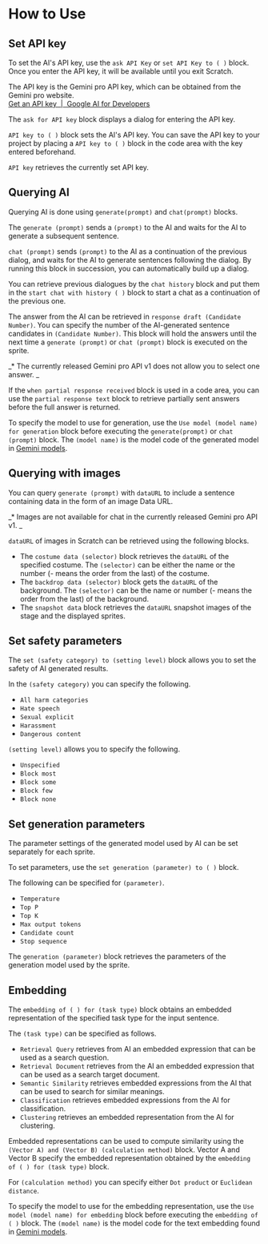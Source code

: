 
# How to Use

## Set API key

To set the AI's API key, use the ``ask API Key`` or ``set API Key to ( )`` block. Once you enter the API key, it will be available until you exit Scratch.

The API key is the Gemini pro API key, which can be obtained from the Gemini pro website. <br>[Get an API key  \|  Google AI for Developers](https://ai.google.dev/tutorials/setup)

The ```ask for API key``` block displays a dialog for entering the API key.

```API key to ( )``` block sets the AI's API key. You can save the API key to your project by placing a ```API key to ( )``` block in the code area with the key entered beforehand.

```API key``` retrieves the currently set API key.


## Querying AI

Querying AI is done using ```generate(prompt)``` and ```chat(prompt)``` blocks.

The ```generate (prompt)``` sends a ```(prompt)``` to the AI and waits for the AI to generate a subsequent sentence.


```chat (prompt)``` sends ```(prompt)``` to the AI as a continuation of the previous dialog, and waits for the AI to generate sentences following the dialog. By running this block in succession, you can automatically build up a dialog.

You can retrieve previous dialogues by the ```chat history``` block and put them in the ```start chat with history ( )``` block to start a chat as a continuation of the previous one.

The answer from the AI can be retrieved in ```response draft (Candidate Number)```. You can specify the number of the AI-generated sentence candidates in ```(Candidate Number)```. This block will hold the answers until the next time a ```generate (prompt)``` or ```chat (prompt)``` block is executed on the sprite.

_* The currently released Gemini pro API v1 does not allow you to select one answer. _

If the ```when partial response received``` block is used in a code area, you can use the ```partial response text``` block to retrieve partially sent answers before the full answer is returned.

To specify the model to use for generation, use the ``Use model (model name) for generation`` block before executing the ``generate(prompt)`` or ``chat (prompt)`` block. The ``(model name)`` is the model code of the generated model in [Gemini models](https://ai.google.dev/gemini-api/docs/models/gemini).


## Querying with images

You can query ```generate (prompt)``` with ```dataURL``` to include a sentence containing data in the form of an image Data URL.

_* Images are not available for chat in the currently released Gemini pro API v1. _

```dataURL``` of images in Scratch can be retrieved using the following blocks.

- The ```costume data (selector)``` block retrieves the ```dataURL``` of the specified costume. The ```(selector)``` can be either the name or the number (- means the order from the last) of the costume.
- The ```backdrop data (selector)``` block gets the ```dataURL``` of the background. The ```(selector)``` can be the name or number (- means the order from the last) of the background.
- The ```snapshot data``` block retrieves the ```dataURL``` snapshot images of the stage and the displayed sprites.


## Set safety parameters

The ```set (safety category) to (setting level)``` block allows you to set the safety of AI generated results.

In the ```(safety category)``` you can specify the following.

- ```All harm categories```
- ```Hate speech```
- ```Sexual explicit```
- ```Harassment```
- ```Dangerous content```

```(setting level)``` allows you to specify the following.

- ```Unspecified```
- ```Block most```
- ```Block some```
- ```Block few```
- ```Block none```


## Set generation parameters

The parameter settings of the generated model used by AI can be set separately for each sprite.

To set parameters, use the ```set generation (parameter) to ( )``` block.

The following can be specified for ```(parameter)```.

- ```Temperature```
- ```Top P```
- ```Top K```
- ```Max output tokens```
- ```Candidate count```
- ```Stop sequence```

The ```generation (parameter)``` block retrieves the parameters of the generation model used by the sprite.


## Embedding

The ```embedding of ( ) for (task type)``` block obtains an embedded representation of the specified task type for the input sentence.

The ```(task type)``` can be specified as follows.

- ```Retrieval Query``` retrieves from AI an embedded expression that can be used as a search question.
- ```Retrieval Document``` retrieves from the AI an embedded expression that can be used as a search target document.
- ```Semantic Similarity``` retrieves embedded expressions from the AI that can be used to search for similar meanings.
- ```Classification``` retrieves embedded expressions from the AI for classification.
- ```Clustering``` retrieves an embedded representation from the AI for clustering.

Embedded representations can be used to compute similarity using the ```(Vector A) and (Vector B) (calculation method)``` block. Vector A and Vector B specify the embedded representation obtained by the ```embedding of ( ) for (task type)``` block.

 For ``(calculation method)`` you can specify either ```Dot product``` or ``Euclidean distance``.

To specify the model to use for the embedding representation, use the ```Use model (model name) for embedding``` block before executing the ```embedding of ( )``` block. The ``(model name)`` is the model code for the text embedding found in [Gemini models](https://ai.google.dev/gemini-api/docs/models/gemini).

